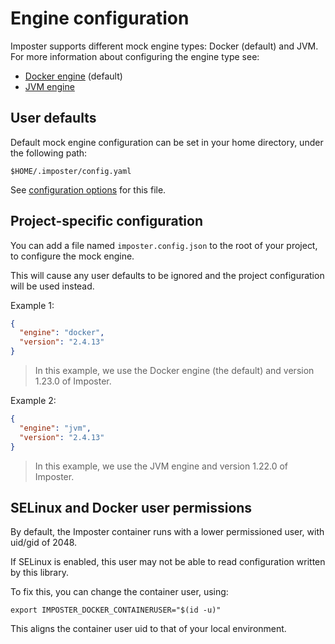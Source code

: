 # Engine configuration

Imposter supports different mock engine types: Docker (default) and JVM. For more information about configuring the engine type see:

- [Docker engine](https://github.com/gatehill/imposter-cli/blob/main/docs/docker_engine.md) (default)
- [JVM engine](https://github.com/gatehill/imposter-cli/blob/main/docs/jvm_engine.md)

## User defaults

Default mock engine configuration can be set in your home directory, under the following path:

    $HOME/.imposter/config.yaml

See [configuration options](https://github.com/gatehill/imposter-cli/blob/main/docs/config.md) for this file.

## Project-specific configuration

You can add a file named `imposter.config.json` to the root of your project, to configure the mock engine.

This will cause any user defaults to be ignored and the project configuration will be used instead.

Example 1:

```json
{
  "engine": "docker",
  "version": "2.4.13"
}
```

> In this example, we use the Docker engine (the default) and version 1.23.0 of Imposter.

Example 2:

```json
{
  "engine": "jvm",
  "version": "2.4.13"
}
```

> In this example, we use the JVM engine and version 1.22.0 of Imposter.

## SELinux and Docker user permissions

By default, the Imposter container runs with a lower permissioned user, with uid/gid of 2048.

If SELinux is enabled, this user may not be able to read configuration written by this library.

To fix this, you can change the container user, using:

    export IMPOSTER_DOCKER_CONTAINERUSER="$(id -u)"

This aligns the container user uid to that of your local environment.
